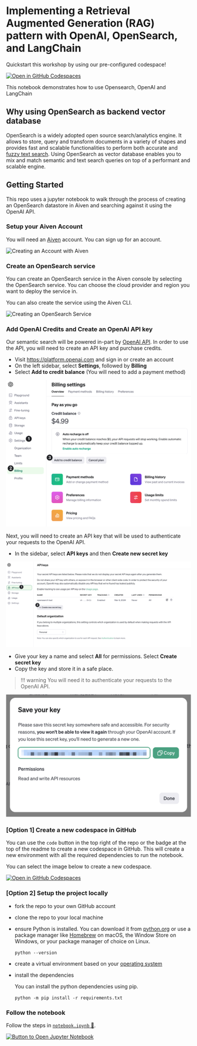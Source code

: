 # Implementing a Retrieval Augmented Generation (RAG) pattern with OpenAI, OpenSearch, and LangChain

Quickstart this workshop by using our pre-configured codespace!

[![Open in GitHub Codespaces](https://github.com/codespaces/badge.svg)](https://codespaces.new/aiven-labs/Opensearch-OpenAI-RAG-Pattern-with-Python)

This notebook demonstrates how to use Opensearch, OpenAI and LangChain

## Why using OpenSearch as backend vector database

OpenSearch is a widely adopted open source search/analytics engine. It allows to store, query and transform documents in a variety of shapes and provides fast and scalable functionalities to perform both accurate and [fuzzy text search](https://opensearch.org/docs/latest/query-dsl/term/fuzzy/). Using OpenSearch as vector database enables you to mix and match semantic and text search queries on top of a performant and scalable engine.

## Getting Started

This repo uses a jupyter notebook to walk through the process of creating an OpenSearch datastore in Aiven and searching against it using the OpenAI API.

### Setup your Aiven Account

You will need an [Aiven](https://aiven.io/) account. You can sign up for an account.

![Creating an Account with Aiven](./assets/aiven-get-started.gif)

### Create an OpenSearch service

You can create an OpenSearch service in the Aiven console by selecting the OpenSearch service. You can choose the cloud provider and region you want to deploy the service in.

You can also create the service using the Aiven CLI.

![Creating an OpenSearch Service](./assets/create-opensearch-service.gif)

### Add OpenAI Credits and Create an OpenAI API key

Our semantic search will be powered in-part by [OpenAI API](https://platform.openai.com/docs/oerview). In order to use the API, you will need to create an API key and purchase credits.

- Visit <https://platform.openai.com> and sign in or create an account
- On the left sidebar, select **Settings**, followed by **Billing**
- Select **Add to credit balance** (You will need to add a payment method)

![Adding OpenAI Credits](./assets/openai-billing.png)

Next, you will need to create an API key that will be used to authenticate your requests to the OpenAI API.

- In the sidebar, select **API keys** and then **Create new secret key**

![Create a new secret key](assets/openai-create-new-key.png)

- Give your key a name and select **All** for permissions. Select **Create secret key**
- Copy the key and store it in a safe place.

> !!! warning
> You will need it to authenticate your requests to the OpenAI API.

![Copy your API key](assets/openai-save-key.png)

### [Option 1] Create a new codespace in GitHub

You can use the `code` button in the top right of the repo or the badge at the top of the readme to create a new codespace in GitHub. This will create a new environment with all the required dependencies to run the notebook.

You can select the image below to create a new codespace.

[![Open in GitHub Codespaces](https://github.com/codespaces/badge.svg)](https://codespaces.new/aiven-labs/Opensearch-OpenAI-RAG-Pattern-with-Python)

### [Option 2] Setup the project locally

- fork the repo to your own GitHub account
- clone the repo to your local machine
- ensure Python is installed. You can download it from [python.org](https://www.python.org/downloads/) or use a package manager like [Homebrew](https://brew.sh/) on macOS, the Window Store on Windows, or your package manager of choice on Linux.
  ```shell
  python --version
  ```
- create a virtual environment based on your [operating system](https://docs.python.org/3/library/venv.html)
- install the dependencies

  You can install the python dependencies using pip.

  ```shell
  python -m pip install -r requirements.txt
  ```

### Follow the notebook

Follow the steps in [`notebook.ipynb` 🔗](./notebook.ipynb).

[![Button to Open Jupyter Notebook](https://img.shields.io/badge/Open%20the%20Notebook-ec6147?style=flat-square&link=https%3A%2F%2Fgithub.com%2Fkjaymiller%2FOpensearch-OpenAI-RAG-Pattern-with-Python%2Fblob%2Fmain%2Fnotebook.ipynb)](./notebook.ipynb)
